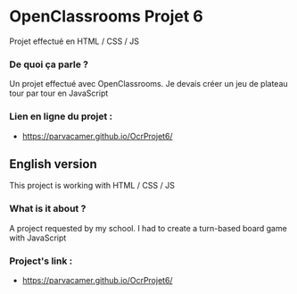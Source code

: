 # OpenClassrooms Projet 6

Projet effectué en HTML / CSS / JS

### De quoi ça parle ?
Un projet effectué avec OpenClassrooms. Je devais créer un jeu de plateau tour par tour en JavaScript

### Lien en ligne du projet :
- https://parvacamer.github.io/OcrProjet6/

## English version

This project is working with HTML / CSS / JS

### What is it about ?
A project requested by my school. I had to create a turn-based board game with JavaScript

### Project's link :
- https://parvacamer.github.io/OcrProjet6/

